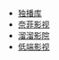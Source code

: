* [独播库](https://www.duboku.co)          
* [奈菲影视](https://www.nfmovies.com)               
* [溜溜影院](http://vip.liuliuyy.com/)      
* [低端影视](https://ddrk.me/)        
